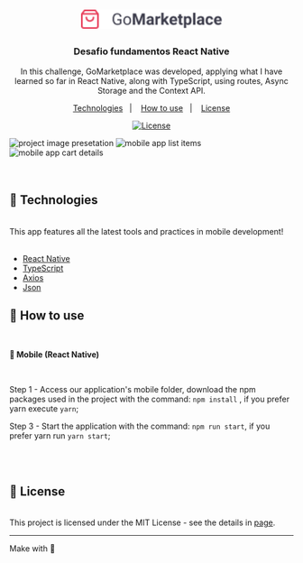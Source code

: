 <h1 align="center">
      <img src="./github/logo.png" alt="GoMarketplace" width="250">
</h1>

<h3 align="center">
 Desafio fundamentos React Native
</h3>

<p align="center">In this challenge, GoMarketplace was developed, applying what I have learned so far in React Native, along with TypeScript, using routes, Async Storage and the Context API.</p>

<p align="center">
  <a href="#rocket-technologies">Technologies</a>&nbsp;&nbsp;&nbsp;|&nbsp;&nbsp;&nbsp;
  <a href="#-how-to-use">How to use</a>&nbsp;&nbsp;&nbsp;|&nbsp;&nbsp;&nbsp;
  <a href="#memo-license">License</a>
</p>

<p align="center">
  <a href="https://opensource.org/licenses/MIT" >
    <img alt="License" src="https://img.shields.io/badge/license-MIT-%23F8952D">
  </a>
</p>

<div>
     <img src="./github/GoMarketplace–1.png" alt="project image presetation" width="550">
        <img src="./github/GoMarketplace–2.png" alt="mobile app list items" width="330">
         <img src="./github/GoMarketplace–3.png" alt="mobile app cart details" width="330">
</div>

<br />
<br />

## :rocket: Technologies

<br />
This app features all the latest tools and practices in mobile development!
<br />
<br />

- [React Native](https://facebook.github.io/react-native/)
- [TypeScript](https://www.typescriptlang.org/)
- [Axios](https://github.com/axios/axios)
- [Json ](https://github.com/typicode/json-server)

## 📢 How to use

<br />

**📱 Mobile (React Native)**

<br />

Step 1 - Access our application's mobile folder, download the npm packages used in the project with the command: `npm install` , if you prefer yarn execute `yarn`;

Step 3 - Start the application with the command: `npm run start`, if you prefer yarn run `yarn start`;

<br />
<br />

## :memo: License

<br />
This project is licensed under the MIT License - see the details in <a href="https://opensource.org/licenses/MIT">page</a>.

---

Make with :purple_heart:
